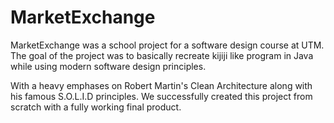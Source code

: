 # MarketExchange

MarketExchange was a school project for a software design course at UTM. The goal of the project was to basically recreate kijiji like program in Java while using modern software design principles.

With a heavy emphases on Robert Martin's Clean Architecture along with his famous S.O.L.I.D principles. We successfully created this project from scratch with a fully working final product.
